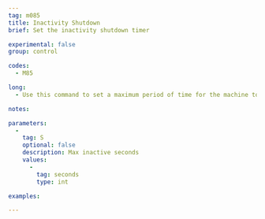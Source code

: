 ```yaml
---
tag: m085
title: Inactivity Shutdown
brief: Set the inactivity shutdown timer

experimental: false
group: control

codes:
  - M85

long:
  - Use this command to set a maximum period of time for the machine to be inactive (with no moves). If the machine is idle for longer than the set period, it will shut down all heaters and go to the kill screen.

notes:

parameters:
  -
    tag: S
    optional: false
    description: Max inactive seconds
    values:
      -
        tag: seconds
        type: int

examples:

---
```

